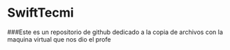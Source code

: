 # SwiftTecmi
###Este es un repositorio de github dedicado a la copia de archivos con la maquina virtual que nos dio el profe 
